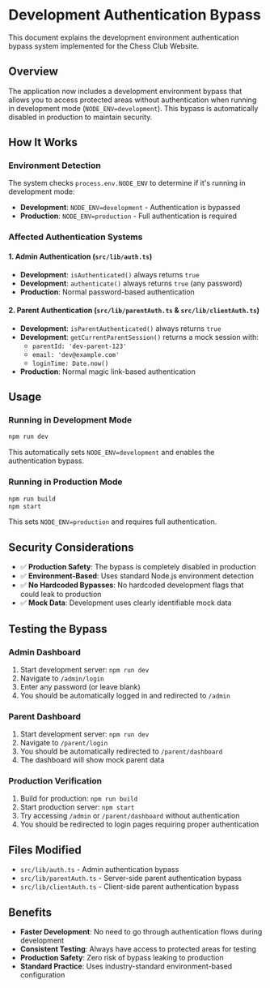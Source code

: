 # Development Authentication Bypass

This document explains the development environment authentication bypass system implemented for the Chess Club Website.

## Overview

The application now includes a development environment bypass that allows you to access protected areas without authentication when running in development mode (`NODE_ENV=development`). This bypass is automatically disabled in production to maintain security.

## How It Works

### Environment Detection
The system checks `process.env.NODE_ENV` to determine if it's running in development mode:
- **Development**: `NODE_ENV=development` - Authentication is bypassed
- **Production**: `NODE_ENV=production` - Full authentication is required

### Affected Authentication Systems

#### 1. Admin Authentication (`src/lib/auth.ts`)
- **Development**: `isAuthenticated()` always returns `true`
- **Development**: `authenticate()` always returns `true` (any password)
- **Production**: Normal password-based authentication

#### 2. Parent Authentication (`src/lib/parentAuth.ts` & `src/lib/clientAuth.ts`)
- **Development**: `isParentAuthenticated()` always returns `true`
- **Development**: `getCurrentParentSession()` returns a mock session with:
  - `parentId: 'dev-parent-123'`
  - `email: 'dev@example.com'`
  - `loginTime: Date.now()`
- **Production**: Normal magic link-based authentication

## Usage

### Running in Development Mode
```bash
npm run dev
```
This automatically sets `NODE_ENV=development` and enables the authentication bypass.

### Running in Production Mode
```bash
npm run build
npm start
```
This sets `NODE_ENV=production` and requires full authentication.

## Security Considerations

- ✅ **Production Safety**: The bypass is completely disabled in production
- ✅ **Environment-Based**: Uses standard Node.js environment detection
- ✅ **No Hardcoded Bypasses**: No hardcoded development flags that could leak to production
- ✅ **Mock Data**: Development uses clearly identifiable mock data

## Testing the Bypass

### Admin Dashboard
1. Start development server: `npm run dev`
2. Navigate to `/admin/login`
3. Enter any password (or leave blank)
4. You should be automatically logged in and redirected to `/admin`

### Parent Dashboard
1. Start development server: `npm run dev`
2. Navigate to `/parent/login`
3. You should be automatically redirected to `/parent/dashboard`
4. The dashboard will show mock parent data

### Production Verification
1. Build for production: `npm run build`
2. Start production server: `npm start`
3. Try accessing `/admin` or `/parent/dashboard` without authentication
4. You should be redirected to login pages requiring proper authentication

## Files Modified

- `src/lib/auth.ts` - Admin authentication bypass
- `src/lib/parentAuth.ts` - Server-side parent authentication bypass
- `src/lib/clientAuth.ts` - Client-side parent authentication bypass

## Benefits

- **Faster Development**: No need to go through authentication flows during development
- **Consistent Testing**: Always have access to protected areas for testing
- **Production Safety**: Zero risk of bypass leaking to production
- **Standard Practice**: Uses industry-standard environment-based configuration

